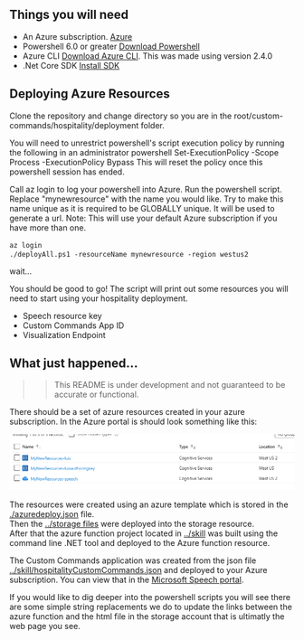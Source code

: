 ## Things you will need
* An Azure subscription. [Azure](https://portal.azure.com)
* Powershell 6.0 or greater [Download Powershell](https://github.com/PowerShell/PowerShell/releases)
* Azure CLI [Download Azure CLI](https://docs.microsoft.com/en-us/cli/azure/install-azure-cli?view=azure-cli-latest). This was made using version 2.4.0
* .Net Core SDK [Install SDK](https://docs.microsoft.com/en-us/dotnet/core/install/sdk?pivots=os-windows)

## Deploying Azure Resources
Clone the repository and change directory so you are in the root/custom-commands/hospitality/deployment folder.

You will need to unrestrict powershell's script execution policy by running the following in an administrator powershell
    Set-ExecutionPolicy -Scope Process -ExecutionPolicy Bypass
This will reset the policy once this powershell session has ended.

Call az login to log your powershell into Azure. Run the powershell script. Replace "mynewresource" with the name you would like. Try to make this name unique as it is required to be GLOBALLY unique. It will be used to generate a url. Note: This will use your default Azure subscription if you have more than one.

    az login
    ./deployAll.ps1 -resourceName mynewresource -region westus2

wait...

You should be good to go! The script will print out some resources you will need to start using your hospitality deployment.

* Speech resource key
* Custom Commands App ID
* Visualization Endpoint

## What just happened...
>>This README is under development and not guaranteed to be accurate or functional.


There should be a set of azure resources created in your azure subscription. In the Azure portal is should look something like this:

![Resources](../../../docs/images/Resources.png)

The resources were created using an azure template which is stored in the [./azuredeploy.json](./azuredeploy.json) file.</br>
Then the [../storage files](../storage-files) were deployed into the storage resource.</br>
After that the azure function project located in [../skill](../skill) was built using the command line .NET tool and deployed to the Azure function resource.

The Custom Commands application was created from the json file [../skill/hospitalityCustomCommands.json](../skill/hospitalityCustomCommands.json) and deployed to your Azure subscription. You can view that in the [Microsoft Speech portal](https://speech.microsoft.com/).

If you would like to dig deeper into the powershell scripts you will see there are some simple string replacements we do to update the links between the azure function and the html file in the storage account that is ultimatly the web page you see.


